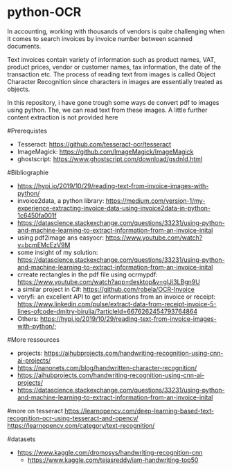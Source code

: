 # python-OCR

In accounting, working with thousands of vendors is quite challenging when it comes to search invoices by invoice number between scanned documents.

Text invoices contain variety of information such as product names, VAT, product prices, vendor or customer names, tax information, the date of the transaction etc. The process of reading text from images is called Object Character Recognition since characters in images are essentially treated as objects.

In this repository, i have gone trough some ways de convert pdf to images using python. The, we can read text from these images. A little further content extraction is not provided here


#Prerequistes
- Tesseract: https://github.com/tesseract-ocr/tesseract
- ImageMagick: https://github.com/ImageMagick/ImageMagick 
- ghostscript: https://www.ghostscript.com/download/gsdnld.html



#Bibliographie
- https://hypi.io/2019/10/29/reading-text-from-invoice-images-with-python/
- invoice2data, a python library: https://medium.com/version-1/my-experience-extracting-invoice-data-using-invoice2data-in-python-1c6450fa001f
- https://datascience.stackexchange.com/questions/33231/using-python-and-machine-learning-to-extract-information-from-an-invoice-inital
- using pdf2image ans easyocr: https://www.youtube.com/watch?v=bcmEMcEzV9M
- some insight of my solution: https://datascience.stackexchange.com/questions/33231/using-python-and-machine-learning-to-extract-information-from-an-invoice-inital
- crreate rectangles in the pdf file using ocrmypdf: https://www.youtube.com/watch?app=desktop&v=glJi3LBgn9U
- a similar project in C#: https://github.com/robela/OCR-Invoice
- veryfi: an excellent API to get informations from an invoice or receipt: https://www.linkedin.com/pulse/extract-data-from-receipt-invoice-5-lines-ofcode-dmitry-birulia/?articleId=6676262454793764864
- Others: https://hypi.io/2019/10/29/reading-text-from-invoice-images-with-python/; 


#More ressources 
- projects: https://aihubprojects.com/handwriting-recognition-using-cnn-ai-projects/
- https://nanonets.com/blog/handwritten-character-recognition/
- https://aihubprojects.com/handwriting-recognition-using-cnn-ai-projects/
- https://datascience.stackexchange.com/questions/33231/using-python-and-machine-learning-to-extract-information-from-an-invoice-inital

#more on tesseract 
https://learnopencv.com/deep-learning-based-text-recognition-ocr-using-tesseract-and-opencv/
https://learnopencv.com/category/text-recognition/

#datasets 
- https://www.kaggle.com/dromosys/handwriting-recognition-cnn 
	- https://www.kaggle.com/tejasreddy/iam-handwriting-top50

